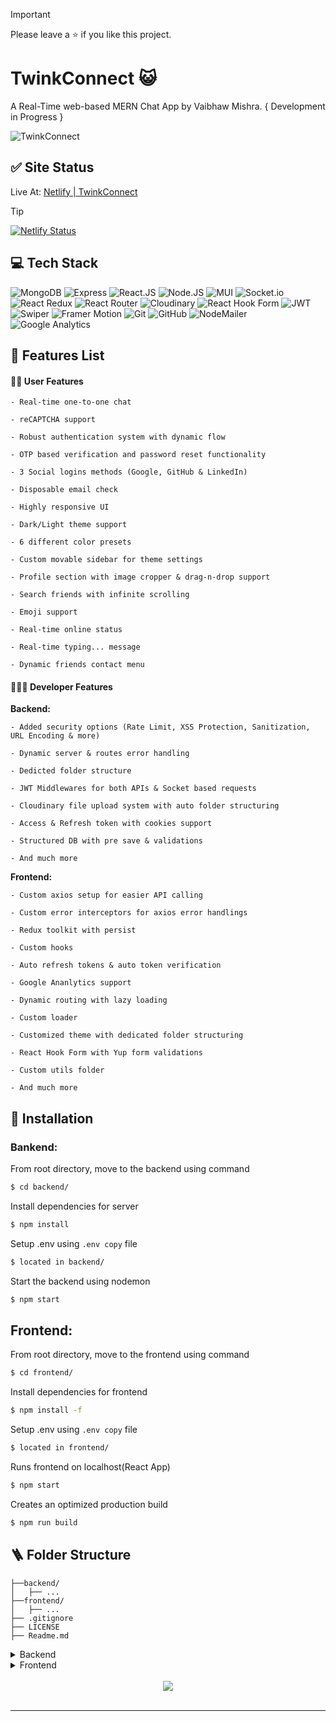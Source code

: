 > [!IMPORTANT]
> Please leave a ⭐ if you like this project.

# TwinkConnect 😺

A Real-Time web-based MERN Chat App by Vaibhaw Mishra.
{ Development in Progress }

![TwinkConnect](https://i.imgur.com/CMGzVa3.png)

## ✅ Site Status

Live At: <a href="https://twinkconnect.netlify.app">Netlify | TwinkConnect</a>
 > [!TIP]
[![Netlify Status](https://api.netlify.com/api/v1/badges/11d93069-5655-4db9-b73d-b34de9c5deab/deploy-status)](https://app.netlify.com/sites/twinkconnect/deploys)

## 💻 Tech Stack

![MongoDB](https://img.shields.io/badge/mongodb-001E2B?style=for-the-badge&logo=mongodb&logoColor=00ED64)
![Express](https://img.shields.io/badge/Express.js-404D59?style=for-the-badge)
![React.JS](https://img.shields.io/badge/React.js-%2320232a.svg?style=for-the-badge&logo=react&logoColor=%2361DAFB)
![Node.JS](https://img.shields.io/badge/Node.js-43853D?style=for-the-badge&logo=node.js&logoColor=white)
![MUI](https://img.shields.io/static/v1?style=for-the-badge&message=MUI&color=007FFF&logo=MUI&logoColor=FFFFFF&label=)
![Socket.io](https://img.shields.io/badge/Socket.io-black?style=for-the-badge&logo=socket.io&badgeColor=010101)
![React Redux](https://img.shields.io/badge/Redux-593D88?style=for-the-badge&logo=redux&logoColor=white)
![React Router](https://img.shields.io/static/v1?style=for-the-badge&message=React+Router&color=CA4245&logo=React+Router&logoColor=FFFFFF&label=)
![Cloudinary](https://img.shields.io/static/v1?style=for-the-badge&message=Cloudinary&color=3448C5&logo=Cloudinary&logoColor=FFFFFF&label=)
![React Hook Form](https://img.shields.io/badge/React%20Hook%20Form-%23EC5990.svg?style=for-the-badge&logo=reacthookform&logoColor=white)
![JWT](https://img.shields.io/badge/JWT-black?style=for-the-badge&logo=JSON%20web%20tokens)
![Swiper](https://img.shields.io/static/v1?style=for-the-badge&message=Swiper&color=6332F6&logo=Swiper&logoColor=FFFFFF&label=)
![Framer Motion](https://img.shields.io/static/v1?style=for-the-badge&message=Framer+Motion&color=242424&logo=Framer&logoColor=FFFFFF&label=)
![Git](https://img.shields.io/badge/git-%23F05033.svg?style=for-the-badge&logo=git&logoColor=white)
![GitHub](https://img.shields.io/static/v1?style=for-the-badge&message=GitHub&color=181717&logo=GitHub&logoColor=FFFFFF&label=)
![NodeMailer](https://img.shields.io/static/v1?style=for-the-badge&message=NodeMailer&color=1CB674&logo=Node.js&logoColor=FFFFFF&label=)
![Google Analytics](https://img.shields.io/static/v1?style=for-the-badge&message=Google+Analytics&color=E37400&logo=Google+Analytics&logoColor=FFFFFF&label=)

## 📃 Features List

#### 👦🏻 User Features

    - Real-time one-to-one chat

    - reCAPTCHA support

    - Robust authentication system with dynamic flow

    - OTP based verification and password reset functionality

    - 3 Social logins methods (Google, GitHub & LinkedIn)

    - Disposable email check

    - Highly responsive UI

    - Dark/Light theme support

    - 6 different color presets

    - Custom movable sidebar for theme settings

    - Profile section with image cropper & drag-n-drop support

    - Search friends with infinite scrolling

    - Emoji support

    - Real-time online status

    - Real-time typing... message

    - Dynamic friends contact menu

#### 🧑🏻‍💻 Developer Features

<b>Backend:</b>

    - Added security options (Rate Limit, XSS Protection, Sanitization, URL Encoding & more)

    - Dynamic server & routes error handling

    - Dedicted folder structure

    - JWT Middlewares for both APIs & Socket based requests

    - Cloudinary file upload system with auto folder structuring

    - Access & Refresh token with cookies support

    - Structured DB with pre save & validations

    - And much more

<b>Frontend:</b>

    - Custom axios setup for easier API calling

    - Custom error interceptors for axios error handlings

    - Redux toolkit with persist

    - Custom hooks

    - Auto refresh tokens & auto token verification

    - Google Ananlytics support

    - Dynamic routing with lazy loading

    - Custom loader

    - Customized theme with dedicated folder structuring

    - React Hook Form with Yup form validations

    - Custom utils folder

    - And much more

## 👾 Installation

### Bankend:

From root directory, move to the backend using command

```bash
$ cd backend/
```

Install dependencies for server

```bash
$ npm install
```

Setup .env using `.env copy` file

```bash
$ located in backend/
```

Start the backend using nodemon

```bash
$ npm start
```

## Frontend:

From root directory, move to the frontend using command

```bash
$ cd frontend/
```

Install dependencies for frontend

```bash
$ npm install -f
```

Setup .env using `.env copy` file

```bash
$ located in frontend/
```

Runs frontend on localhost(React App)

```bash
$ npm start
```

Creates an optimized production build

```bash
$ npm run build
```

## 🪜 Folder Structure

  ```
├──backend/
│   ├── ...
├──frontend/
│   ├── ...
├── .gitignore
├── LICENSE
├── Readme.md
  ```

<details>
  <summary>Backend</summary>

```
├── backend/
│   ├── src/
│   │   ├── controllers/
│   │   │   ├── authController.js
│   │   │   ├── conversationController.js
│   │   │   ├── friendsController.js
│   │   │   ├── messageController.js
│   │   │   ├── socialController.js
│   │   │   ├── userController.js
│   │   ├── middlewares/
│   │   │   ├── authMiddleware.js
│   │   │   ├── socketMiddleware.js
│   │   ├── models/
│   │   │   ├── conversationModel.js
│   │   │   ├── friendRequestModel.js
│   │   │   ├── index.js
│   │   │   ├── messageModel.js
│   │   │   ├── userModel.js
│   │   ├── routes/
│   │   │   ├── authRouter.js
│   │   │   ├── conversationRouter.js
│   │   │   ├── friendsRouter.js
│   │   │   ├── index.js
│   │   │   ├── messageRouter.js
│   │   │   ├── userRouter.js
│   │   ├── services/
│   │   │   ├── authService.js
│   │   │   ├── conversationService.js
│   │   │   ├── fileUploadService.js
│   │   │   ├── friendsService.js
│   │   │   ├── mailer.js
│   │   │   ├── messageService.js
│   │   │   ├── socialAuthService.js
│   │   │   ├── tokenService.js
│   │   │   ├── userService.js
│   │   ├── Templates/
│   │   │   ├── Mail/
│   │   │   │   ├── otp.js
│   │   │   │   ├── reset.js
│   │   ├── utils/
│   │   │   ├── checkDispose.js
│   │   │   ├── filterObj.js
│   │   │   ├── generatePassword.js
│   │   │   ├── tokenGenerator.js
│   ├── .env copy
│   ├── app.js
│   ├── package-lock.json
│   ├── package.json
│   ├── server.js
│   ├── socket.js
│   ├── vercel.json
```
</details>

<details>
<summary>Frontend</summary>

```
├── frontend/
│   ├── public/
│   │   ├── favicon.ico
│   │   ├── index.html
│   │   ├── logo.ico
│   │   ├── manifest.json
│   │   ├── robots.txt
│   │   ├── sitemap.xml
│   │   ├── _redirects
│   ├── src/
│   │   ├── assets/
│   │   │   ├── backgrounds/
│   │   │   │   ├── catDoodle.png
│   │   │   │   ├── catDoodle2.png
│   │   │   │   ├── catDoodle3.png
│   │   │   ├── icons/
│   │   │   │   ├── flags/
│   │   │   │   │   ├── flag_am.svg
│   │   │   │   │   ├── flag_en.png
│   │   │   │   │   ├── flag_en.svg
│   │   │   │   │   ├── flag_fr.png
│   │   │   │   │   ├── flag_fr.svg
│   │   │   │   │   ├── flag_hi.png
│   │   │   │   │   ├── flag_hi.svg
│   │   │   │   │   ├── flag_ja.svg
│   │   │   │   │   ├── flag_vn.svg
│   │   │   │   ├── logo/
│   │   │   │   │   ├── TwinkConnect-old.png
│   │   │   │   │   ├── TwinkConnect.png
│   │   │   │   │   ├── TwinkConnectSub.png
│   │   │   │   │   ├── VaibhawMishra.ico
│   │   │   ├── Illustration/
│   │   │   │   ├── Animations/
│   │   │   │   │   ├── Cat404.json
│   │   │   │   │   ├── CatAnimation1.json
│   │   │   │   │   ├── CatAnimation2.json
│   │   │   │   │   ├── CatAnimation3.json
│   │   │   │   │   ├── CatAnimation4.json
│   │   │   │   │   ├── CatAnimation5.json
│   │   │   │   │   ├── ChillingVibes.json
│   │   │   │   │   ├── HangingBuddy.json
│   │   │   │   │   ├── NoResultsFound.json
│   │   │   │   │   ├── SearchNotFound.json
│   │   │   │   ├── NoChat.js
│   │   ├── components/
│   │   │   ├── animate/
│   │   │   │   ├── varients/
│   │   │   │   │   ├── actions.js
│   │   │   │   │   ├── background.js
│   │   │   │   │   ├── bounce.js
│   │   │   │   │   ├── container.js
│   │   │   │   │   ├── fade.js
│   │   │   │   │   ├── flip.js
│   │   │   │   │   ├── index.js
│   │   │   │   │   ├── path.js
│   │   │   │   │   ├── rotate.js
│   │   │   │   │   ├── scale.js
│   │   │   │   │   ├── slide.js
│   │   │   │   │   ├── transition.js
│   │   │   │   │   ├── zoom.js
│   │   │   │   ├── DialogAnimate.js
│   │   │   │   ├── FabButtonAnimate.js
│   │   │   │   ├── features.js
│   │   │   │   ├── IconButtonAnimate.js
│   │   │   │   ├── index.js
│   │   │   │   ├── MotionContainer.js
│   │   │   │   ├── MotionLazyContainer.js
│   │   │   │   ├── MotionViewport.js
│   │   │   │   ├── TextAnimate.js
│   │   │   ├── hook-form/
│   │   │   │   ├── FormProvider.js
│   │   │   │   ├── index.js
│   │   │   │   ├── RHFOtp.js
│   │   │   │   ├── RHFTextField.js
│   │   │   │   ├── RHFUpload.js
│   │   │   ├── Image/
│   │   │   │   ├── getRatio.js
│   │   │   │   ├── Image.js
│   │   │   │   ├── index.js
│   │   │   ├── PageComponents/
│   │   │   │   ├── ContactPage/
│   │   │   │   │   ├── FriendsComponents/
│   │   │   │   │   │   ├── FriendsSubComps/
│   │   │   │   │   │   │   ├── index.js
│   │   │   │   │   │   │   ├── UserCard.js
│   │   │   │   │   │   │   ├── UsersSearchResults.js
│   │   │   │   │   │   ├── FriendRequests.js
│   │   │   │   │   │   ├── index.js
│   │   │   │   │   │   ├── SearchUsers.js
│   │   │   │   │   │   ├── SentRequests.js
│   │   │   │   │   ├── ContactList.js
│   │   │   │   │   ├── FriendsMenu.js
│   │   │   │   │   ├── index.js
│   │   │   │   ├── GeneralAppPage/
│   │   │   │   │   ├── ChatElements/
│   │   │   │   │   │   ├── AllChatElement.js
│   │   │   │   │   │   ├── ChatSearchResults.js
│   │   │   │   │   │   ├── OnlineChatElement.js
│   │   │   │   │   ├── ConversationElements/
│   │   │   │   │   │   ├── ConvoSubElements/
│   │   │   │   │   │   │   ├── ChatInput.js
│   │   │   │   │   │   │   ├── MessageContainer.js
│   │   │   │   │   │   ├── ConversationFooter.js
│   │   │   │   │   │   ├── ConversationHeader.js
│   │   │   │   │   │   ├── ConversationMain.js
│   │   │   │   │   │   ├── index.js
│   │   │   │   │   ├── ChatsList.js
│   │   │   │   │   ├── Conversation.js
│   │   │   │   │   ├── index.js
│   │   │   │   ├── OnlineFriendsElement/
│   │   │   │   │   ├── OnlineFriendsElement.js
│   │   │   │   ├── ProfilePage/
│   │   │   │   │   ├── ProfilePage.js
│   │   │   │   ├── UserProfileDrawer/
│   │   │   │   │   ├── UserDrawerComps/
│   │   │   │   │   │   ├── UDMainComps/
│   │   │   │   │   │   │   ├── RemoveFriendDialog.js
│   │   │   │   │   │   ├── index.js
│   │   │   │   │   │   ├── UserDrawerHeader.js
│   │   │   │   │   │   ├── UserDrawerMain.js
│   │   │   │   │   ├── UserProfileDrawer.js
│   │   │   ├── Search/
│   │   │   │   ├── index.js
│   │   │   │   ├── Search.js
│   │   │   │   ├── SearchIconWrapper.js
│   │   │   │   ├── StyledInputBase.js
│   │   │   ├── settings/
│   │   │   │   ├── drawer/
│   │   │   │   │   ├── BoxMask.js
│   │   │   │   │   ├── Developer.js
│   │   │   │   │   ├── index.js
│   │   │   │   │   ├── SettingColorPresets.js
│   │   │   │   │   ├── SettingContrast.js
│   │   │   │   │   ├── SettingDirection.js
│   │   │   │   │   ├── SettingFullscreen.js
│   │   │   │   │   ├── SettingLayout.js
│   │   │   │   │   ├── SettingMode.js
│   │   │   │   │   ├── SettingStretch.js
│   │   │   │   │   ├── ToggleButton.js
│   │   │   │   ├── index.js
│   │   │   │   ├── ThemeColorPresets.js
│   │   │   │   ├── ThemeContrast.js
│   │   │   │   ├── ThemeLocalization.js
│   │   │   │   ├── ThemeRtlLayout.js
│   │   │   ├── upload/
│   │   │   │   ├── preview/
│   │   │   │   │   ├── AvatarCropper.js
│   │   │   │   │   ├── AvatarPreview.js
│   │   │   │   │   ├── cropImage.js
│   │   │   │   ├── index.js
│   │   │   │   ├── UploadAvatar.js
│   │   │   ├── AntSwitch.js
│   │   │   ├── Iconify.js
│   │   │   ├── LoadingScreen.js
│   │   │   ├── NoData.js
│   │   │   ├── StyledBadge.js
│   │   │   ├── ThemeSwitch.js
│   │   ├── contexts/
│   │   │   ├── SettingsContext.js
│   │   ├── data/
│   │   │   ├── index.js
│   │   ├── hooks/
│   │   │   ├── useLocales.js
│   │   │   ├── useLocalStorage.js
│   │   │   ├── useResponsive.js
│   │   │   ├── useSettings.js
│   │   ├── layouts/
│   │   │   ├── auth/
│   │   │   │   ├── index.js
│   │   │   ├── dashboard/
│   │   │   │   ├── index.js
│   │   │   │   ├── Sidebar.js
│   │   │   ├── docs/
│   │   │   │   ├── index.js
│   │   ├── pages/
│   │   │   ├── auth/
│   │   │   │   ├── ForgotPassword.js
│   │   │   │   ├── Login.js
│   │   │   │   ├── Register.js
│   │   │   │   ├── ResetPassword.js
│   │   │   │   ├── Verify.js
│   │   │   │   ├── WelcomePage.js
│   │   │   ├── dashboard/
│   │   │   │   ├── Contact.js
│   │   │   │   ├── GeneralApp.js
│   │   │   │   ├── GroupChat.js
│   │   │   │   ├── Profile.js
│   │   │   │   ├── Settings.js
│   │   │   ├── docs/
│   │   │   │   ├── TnC.js
│   │   │   ├── 404.js
│   │   ├── redux/
│   │   │   ├── slices/
│   │   │   │   ├── actions/
│   │   │   │   │   ├── authActions.js
│   │   │   │   │   ├── chatActions.js
│   │   │   │   │   ├── contactActions.js
│   │   │   │   │   ├── userActions.js
│   │   │   │   ├── authSlice.js
│   │   │   │   ├── chatSlice.js
│   │   │   │   ├── contactSlice.js
│   │   │   │   ├── index.js
│   │   │   │   ├── userSlice.js
│   │   │   ├── rootReducer.js
│   │   │   ├── store.js
│   │   ├── routes/
│   │   │   ├── index.js
│   │   │   ├── paths.js
│   │   ├── sections/
│   │   │   ├── auth/
│   │   │   │   ├── AuthSocial.js
│   │   │   │   ├── ForgotPasswordForm.js
│   │   │   │   ├── LoginForm.js
│   │   │   │   ├── RegisterForm.js
│   │   │   │   ├── ResetPasswordForm.js
│   │   │   │   ├── VerifyForm.js
│   │   │   ├── settings/
│   │   │   │   ├── ProfileForm.js
│   │   │   │   ├── Shortcuts.js
│   │   │   │   ├── ThemeDialog.js
│   │   ├── theme/
│   │   │   ├── overrides/
│   │   │   │   ├── Accordion.js
│   │   │   │   ├── Alert.js
│   │   │   │   ├── Autocomplete.js
│   │   │   │   ├── Avatar.js
│   │   │   │   ├── Backdrop.js
│   │   │   │   ├── Badge.js
│   │   │   │   ├── Breadcrumbs.js
│   │   │   │   ├── Button.js
│   │   │   │   ├── ButtonGroup.js
│   │   │   │   ├── Card.js
│   │   │   │   ├── Checkbox.js
│   │   │   │   ├── Chip.js
│   │   │   │   ├── ControlLabel.js
│   │   │   │   ├── CssBaseline.js
│   │   │   │   ├── CustomIcons.js
│   │   │   │   ├── DataGrid.js
│   │   │   │   ├── Dialog.js
│   │   │   │   ├── Drawer.js
│   │   │   │   ├── Fab.js
│   │   │   │   ├── index.js
│   │   │   │   ├── Input.js
│   │   │   │   ├── Link.js
│   │   │   │   ├── List.js
│   │   │   │   ├── LoadingButton.js
│   │   │   │   ├── Menu.js
│   │   │   │   ├── Pagination.js
│   │   │   │   ├── Paper.js
│   │   │   │   ├── Popover.js
│   │   │   │   ├── Progress.js
│   │   │   │   ├── Radio.js
│   │   │   │   ├── Rating.js
│   │   │   │   ├── Select.js
│   │   │   │   ├── Skeleton.js
│   │   │   │   ├── Slider.js
│   │   │   │   ├── Stepper.js
│   │   │   │   ├── SvgIcon.js
│   │   │   │   ├── Switch.js
│   │   │   │   ├── Table.js
│   │   │   │   ├── Tabs.js
│   │   │   │   ├── Timeline.js
│   │   │   │   ├── ToggleButton.js
│   │   │   │   ├── Tooltip.js
│   │   │   │   ├── TreeView.js
│   │   │   │   ├── Typography.js
│   │   │   ├── breakpoints.js
│   │   │   ├── index.js
│   │   │   ├── palette.js
│   │   │   ├── shadows.js
│   │   │   ├── typography.js
│   │   ├── utils/
│   │   │   ├── axios.js
│   │   │   ├── axiosInterceptors.js
│   │   │   ├── createAvatar.js
│   │   │   ├── cssStyles.js
│   │   │   ├── flattenArray.js
│   │   │   ├── formatNumber.js
│   │   │   ├── formatTime.js
│   │   │   ├── getColorName.js
│   │   │   ├── getColorPresets.js
│   │   │   ├── getFileData.js
│   │   │   ├── getFontValue.js
│   │   │   ├── getOtherUser.js
│   │   │   ├── helmetHandler.js
│   │   │   ├── jwt.js
│   │   │   ├── scrollToBottom.js
│   │   │   ├── socialLoginHelpers.js
│   │   │   ├── socket.js
│   │   │   ├── timeFormatter.js
│   │   │   ├── truncateText.js
│   │   │   ├── uuidv4.js
│   │   ├── App.js
│   │   ├── config.js
│   │   ├── index.css
│   │   ├── index.js
│   ├── .env copy
│   ├── package-lock.json
│   ├── package.json
│   ├── README.md
```
</details>
<br/>

<div align="center">
<img src="https://komarev.com/ghpvc/?username=itsvaibhavmishra&&style=for-the-badge" align="center" />
</div>

<br/>

---
